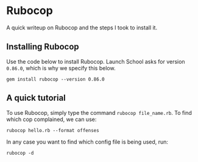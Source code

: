 # Rubocop

A quick writeup on Rubocop and the steps I took to install it.

## Installing Rubocop

Use the code below to install Rubocop.
Launch School asks for version `0.86.0`, which is why we specify this below.

```shell
gem install rubocop --version 0.86.0
```

## A quick tutorial

To use Rubocop, simply type the command `rubocop file_name.rb`.
To find which cop complained, we can use:

```shell
rubocop hello.rb --format offenses
```

In any case you want to find which config file is being used, run:

```shell
rubocop -d
```
